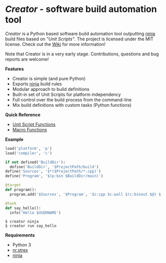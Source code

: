 *Creator* - software build automation tool
==========================================

*Creator* is a Python based software build automation tool outputting
[ninja][] build files based on *"Unit Scripts"*. The project is
licensed under the MIT license. Check out the [Wiki][] for more information!

Note that Creator is in a very early stage. Contributions, questions and
bug reports are welcome!

__Features__

- Creator is simple (and pure Python)
- Exports [ninja][] build rules 
- Modular approach to build definitions
- Built-in set of Unit Scripts for platform independency
- Full control over the build process from the command-line
- Mix build definitions with custom tasks (Python functions)

__Quick Reference__

- [Unit Script Functions](https://github.com/creator-build/creator/wiki/Units#unit-script-built-ins)
- [Macro Functions](https://github.com/creator-build/creator/wiki/Macros#functions)

__Example__

```python
load('platform', 'p')
load('compiler', 'c')

if not defined('BuildDir'):
  define('BuildDir', '$ProjectPath/build')
define('Sources', '$*($ProjectPath/*.cpp)')
define('Program', '$(p:bin $BuildDir/main)')

@target
def program():
  program.add('$Sources', '$Program', '$c:cpp $c:wall $(c:binout $@) $!<')

@task
def say_hello():
  info('Hello $USERNAME')
```

```
$ creator ninja
$ creator run say_hello
```

__Requirements__

- Python 3
- [nr.strex][]
- [ninja][]

[ninja]: https://github.com/martine/ninja
[nr.strex]: https://github.com/NiklasRosenstein/nr.strex
[Wiki]: https://github.com/creator-build/creator/wiki
